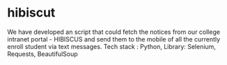 # hibiscut
We have developed an script that could fetch the notices from our college intranet portal - HIBISCUS and send them to the mobile of all the currently enroll student via text messages.
Tech stack : Python, Library: Selenium, Requests, BeautifulSoup

